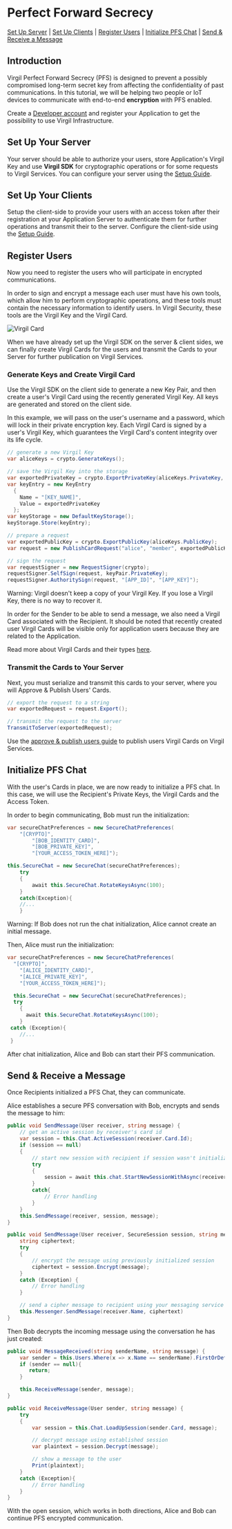 # Perfect Forward Secrecy

[Set Up Server](#head1) | [Set Up Clients](#head2) | [Register Users](#head3) | [Initialize PFS Chat](#head4) | [Send & Receive a Message](#head5)

## Introduction
Virgil Perfect Forward Secrecy (PFS) is designed to prevent a possibly compromised long-term secret key from affecting the confidentiality of past communications. In this tutorial, we will be helping two people or IoT devices to communicate with end-to-end **encryption** with PFS enabled.

Create a [Developer account](https://developer.virgilsecurity.com/account/signup) and register your Application to get the possibility to use Virgil Infrastructure.

## <a name="head1"></a> Set Up Your Server
Your server should be able to authorize your users, store Application's Virgil Key and use **Virgil SDK** for cryptographic operations or for some requests to Virgil Services. You can configure your server using the [Setup Guide](https://github.com/VirgilSecurity/virgil-sdk-net/blob/v4/documentation/guides/configuration/server.md).


## <a name="head2"></a> Set Up Your Clients
Setup the client-side to provide your users with an access token after their registration at your Application Server to authenticate them for further operations and transmit their <Term title="Virgil Cards" index="virgil-card" /> to the server. Configure the client-side using the [Setup Guide](https://github.com/VirgilSecurity/virgil-sdk-net/blob/v4/documentation/guides/configuration/client-pfs.md).



## <a name="head3"></a> Register Users
Now you need to register the users who will participate in encrypted communications.

In order to sign and encrypt a message each user must have his own tools, which allow him to perform cryptographic operations, and these tools must contain the necessary information to identify users. In Virgil Security, these tools are the Virgil Key and the Virgil Card.

![Virgil Card](https://github.com/VirgilSecurity/virgil-sdk-net/blob/v4/documentation/img/Card_introduct.png "Create Virgil Card")

When we have already set up the Virgil SDK on the server & client sides, we can finally create Virgil Cards for the users and transmit the Cards to your Server for further publication on Virgil Services.


### Generate Keys and Create Virgil Card
Use the Virgil SDK on the client side to generate a new Key Pair, and then create a user's Virgil Card using the recently generated Virgil Key. All keys are generated and stored on the client side.

In this example, we will pass on the user's username and a password, which will lock in their private encryption key. Each Virgil Card is signed by a user's Virgil Key, which guarantees the Virgil Card's content integrity over its life cycle.

```cs
// generate a new Virgil Key
var aliceKeys = crypto.GenerateKeys();

// save the Virgil Key into the storage
var exportedPrivateKey = crypto.ExportPrivateKey(aliceKeys.PrivateKey, "[KEY_PASSWORD]");
var keyEntry = new KeyEntry
  {
    Name = "[KEY_NAME]",
    Value = exportedPrivateKey
  };
var keyStorage = new DefaultKeyStorage();
keyStorage.Store(keyEntry);

// prepare a request
var exportedPublicKey = crypto.ExportPublicKey(aliceKeys.PublicKey);
var request = new PublishCardRequest("alice", "member", exportedPublicKey);

// sign the request
var requestSigner = new RequestSigner(crypto);
requestSigner.SelfSign(request, keyPair.PrivateKey);
requestSigner.AuthoritySign(request, "[APP_ID]", "[APP_KEY]");
```

Warning: Virgil doesn't keep a copy of your Virgil Key. If you lose a Virgil Key, there is no way to recover it.

In order for the Sender to be able to send a message, we also need a Virgil Card associated with the Recipient. It should be noted that recently created user Virgil Cards will be visible only for application users because they are related to the Application.

Read more about Virgil Cards and their types [here](https://github.com/VirgilSecurity/virgil-sdk-net/blob/v4/documentation/guides/virgil-card/creating-card.md).


### Transmit the Cards to Your Server

Next, you must serialize and transmit this cards to your server, where you will Approve & Publish Users' Cards.

```cs
// export the request to a string
var exportedRequest = request.Export();

// transmit the request to the server
TransmitToServer(exportedRequest);
```

Use the [approve & publish users guide](https://github.com/VirgilSecurity/virgil-sdk-net/blob/v4/documentation/guides/configuration/server.md) to publish users Virgil Cards on Virgil Services.



## <a name="head4"></a> Initialize PFS Chat
With the user's Cards in place, we are now ready to initialize a PFS chat. In this case, we will use the Recipient's Private Keys, the Virgil Cards and the Access Token.

In order to begin communicating, Bob must run the initialization:

```cs
var secureChatPreferences = new SecureChatPreferences(
    "[CRYPTO]",
		"[BOB_IDENTITY_CARD]",
		"[BOB_PRIVATE_KEY]",
		"[YOUR_ACCESS_TOKEN_HERE]");

this.SecureChat = new SecureChat(secureChatPreferences);
    try
    {
        await this.SecureChat.RotateKeysAsync(100);
    }
    catch(Exception){
    //...
    }
```

Warning: If Bob does not run the chat initialization, Alice cannot create an initial message.

Then, Alice must run the initialization:

```cs
var secureChatPreferences = new SecureChatPreferences(
  "[CRYPTO]",
	"[ALICE_IDENTITY_CARD]",
	"[ALICE_PRIVATE_KEY]",
	"[YOUR_ACCESS_TOKEN_HERE]");

  this.SecureChat = new SecureChat(secureChatPreferences);
  try
    {
      await this.SecureChat.RotateKeysAsync(100);
    }
 catch (Exception){
 	//...
 }

```

After chat initialization, Alice and Bob can start their PFS communication.

## <a name="head5"></a> Send & Receive a Message

Once Recipients initialized a PFS Chat, they can communicate.

Alice establishes a secure PFS conversation with Bob, encrypts and sends the message to him:

```cs
public void SendMessage(User receiver, string message) {
    // get an active session by receiver's card id
    var session = this.Chat.ActiveSession(receiver.Card.Id);
    if (session == null)
	{
        // start new session with recipient if session wasn't initialized yet
        try
        {
	       	session = await this.chat.StartNewSessionWithAsync(receiver.Card);
       	}
       	catch{
    	   	// Error handling
       	}
    }
    this.SendMessage(receiver, session, message);
}

public void SendMessage(User receiver, SecureSession session, string message) {
    string ciphertext;
    try
    {
        // encrypt the message using previously initialized session
        ciphertext = session.Encrypt(message);
    }
    catch (Exception) {
        // Error handling
    }

    // send a cipher message to recipient using your messaging service
    this.Messenger.SendMessage(receiver.Name, ciphertext)
}
```


Then Bob decrypts the incoming message using the conversation he has just created:


```cs
public void MessageReceived(string senderName, string message) {
    var sender = this.Users.Where(x => x.Name == senderName).FirstOrDefault();
    if (sender == null){
       return;
    }

    this.ReceiveMessage(sender, message);
}

public void ReceiveMessage(User sender, string message) {
    try
    {
        var session = this.Chat.LoadUpSession(sender.Card, message);

        // decrypt message using established session
        var plaintext = session.Decrypt(message);

        // show a message to the user
        Print(plaintext);
    }
    catch (Exception){
        // Error handling
    }
}
```

With the open session, which works in both directions, Alice and Bob can continue PFS encrypted communication.
